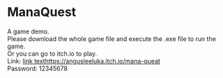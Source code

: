 # ManaQuest
A game demo.<br/>
Please download the whole game file and execute the .exe file to run the game.<br/>
Or you can go to itch.io to play. <br/>
Link: <a href="url">[link text](https://angusleeluka.itch.io/mana-queat)https://angusleeluka.itch.io/mana-queat</a> <br/>
Password: 12345678 <br/>
